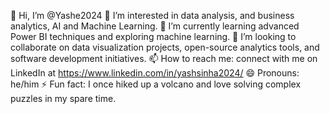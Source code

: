 👋 Hi, I’m @Yashe2024
👀 I’m interested in data analysis, and business analytics, AI and Machine Learning.
🌱 I’m currently learning advanced Power BI techniques and exploring machine learning.
💞️ I’m looking to collaborate on data visualization projects, open-source analytics tools, and software development initiatives.
📫 How to reach me: connect with me on LinkedIn at https://www.linkedin.com/in/yashsinha2024/
😄 Pronouns: he/him
⚡ Fun fact: I once hiked up a volcano and love solving complex puzzles in my spare time.
